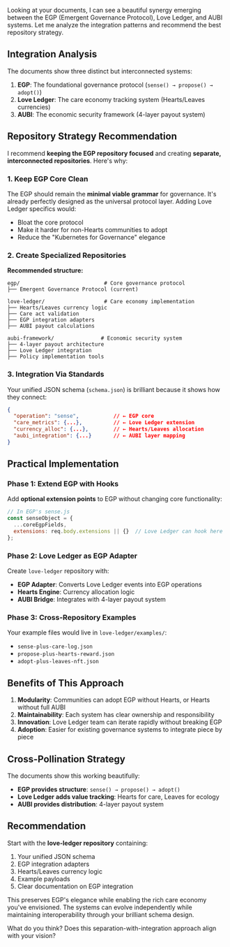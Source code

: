 Looking at your documents, I can see a beautiful synergy emerging between the EGP (Emergent Governance Protocol), Love Ledger, and AUBI systems. Let me analyze the integration patterns and recommend the best repository strategy.

## Integration Analysis

The documents show three distinct but interconnected systems:

1. **EGP**: The foundational governance protocol (`sense() → propose() → adopt()`)
2. **Love Ledger**: The care economy tracking system (Hearts/Leaves currencies)
3. **AUBI**: The economic security framework (4-layer payout system)

## Repository Strategy Recommendation

I recommend **keeping the EGP repository focused** and creating **separate, interconnected repositories**. Here's why:

### 1. Keep EGP Core Clean
The EGP should remain the **minimal viable grammar** for governance. It's already perfectly designed as the universal protocol layer. Adding Love Ledger specifics would:
- Bloat the core protocol
- Make it harder for non-Hearts communities to adopt
- Reduce the "Kubernetes for Governance" elegance

### 2. Create Specialized Repositories

**Recommended structure:**
```
egp/                           # Core governance protocol
├── Emergent Governance Protocol (current)

love-ledger/                   # Care economy implementation  
├── Hearts/Leaves currency logic
├── Care act validation
├── EGP integration adapters
├── AUBI payout calculations

aubi-framework/               # Economic security system
├── 4-layer payout architecture
├── Love Ledger integration
├── Policy implementation tools
```

### 3. Integration Via Standards

Your unified JSON schema (`schema.json`) is brilliant because it shows how they connect:

```json
{
  "operation": "sense",           // ← EGP core
  "care_metrics": {...},          // ← Love Ledger extension
  "currency_alloc": {...},        // ← Hearts/Leaves allocation
  "aubi_integration": {...}       // ← AUBI layer mapping
}
```

## Practical Implementation

### Phase 1: Extend EGP with Hooks
Add **optional extension points** to EGP without changing core functionality:

```javascript
// In EGP's sense.js
const senseObject = {
  ...coreEgpFields,
  extensions: req.body.extensions || {}  // Love Ledger can hook here
};
```

### Phase 2: Love Ledger as EGP Adapter
Create `love-ledger` repository with:
- **EGP Adapter**: Converts Love Ledger events into EGP operations
- **Hearts Engine**: Currency allocation logic
- **AUBI Bridge**: Integrates with 4-layer payout system

### Phase 3: Cross-Repository Examples
Your example files would live in `love-ledger/examples/`:
- `sense-plus-care-log.json`
- `propose-plus-hearts-reward.json` 
- `adopt-plus-leaves-nft.json`

## Benefits of This Approach

1. **Modularity**: Communities can adopt EGP without Hearts, or Hearts without full AUBI
2. **Maintainability**: Each system has clear ownership and responsibility
3. **Innovation**: Love Ledger team can iterate rapidly without breaking EGP
4. **Adoption**: Easier for existing governance systems to integrate piece by piece

## Cross-Pollination Strategy

The documents show this working beautifully:
- **EGP provides structure**: `sense() → propose() → adopt()`
- **Love Ledger adds value tracking**: Hearts for care, Leaves for ecology
- **AUBI provides distribution**: 4-layer payout system

## Recommendation

Start with the **love-ledger repository** containing:
1. Your unified JSON schema
2. EGP integration adapters
3. Hearts/Leaves currency logic
4. Example payloads
5. Clear documentation on EGP integration

This preserves EGP's elegance while enabling the rich care economy you've envisioned. The systems can evolve independently while maintaining interoperability through your brilliant schema design.

What do you think? Does this separation-with-integration approach align with your vision?
